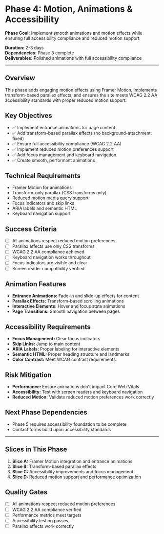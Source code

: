 # Phase 4: Motion, Animations & Accessibility

**Phase Goal:** Implement smooth animations and motion effects while ensuring full accessibility compliance and reduced motion support.

**Duration:** 2-3 days  
**Dependencies:** Phase 3 complete  
**Deliverables:** Polished animations with full accessibility compliance

---

## Overview
This phase adds engaging motion effects using Framer Motion, implements transform-based parallax effects, and ensures the site meets WCAG 2.2 AA accessibility standards with proper reduced motion support.

## Key Objectives
- ✅ Implement entrance animations for page content
- ✅ Add transform-based parallax effects (no background-attachment: fixed)
- ✅ Ensure full accessibility compliance (WCAG 2.2 AA)
- ✅ Implement reduced motion preferences support
- ✅ Add focus management and keyboard navigation
- ✅ Create smooth, performant animations

## Technical Requirements
- Framer Motion for animations
- Transform-only parallax (CSS transforms only)
- Reduced motion media query support
- Focus indicators and skip links
- ARIA labels and semantic HTML
- Keyboard navigation support

## Success Criteria
- [ ] All animations respect reduced motion preferences
- [ ] Parallax effects use only CSS transforms
- [ ] WCAG 2.2 AA compliance achieved
- [ ] Keyboard navigation works throughout
- [ ] Focus indicators are visible and clear
- [ ] Screen reader compatibility verified

## Animation Features
- **Entrance Animations:** Fade-in and slide-up effects for content
- **Parallax Effects:** Transform-based scrolling animations
- **Interactive Elements:** Hover and focus state animations
- **Page Transitions:** Smooth navigation between pages

## Accessibility Requirements
- **Focus Management:** Clear focus indicators
- **Skip Links:** Jump to main content
- **ARIA Labels:** Proper labeling for interactive elements
- **Semantic HTML:** Proper heading structure and landmarks
- **Color Contrast:** Meet WCAG contrast requirements

## Risk Mitigation
- **Performance:** Ensure animations don't impact Core Web Vitals
- **Accessibility:** Test with screen readers and keyboard navigation
- **Reduced Motion:** Validate reduced motion preferences work correctly

## Next Phase Dependencies
- Phase 5 requires accessibility foundation to be complete
- Contact forms build upon accessibility standards

---

## Slices in This Phase
1. **Slice A:** Framer Motion integration and entrance animations
2. **Slice B:** Transform-based parallax effects
3. **Slice C:** Accessibility improvements and focus management
4. **Slice D:** Reduced motion support and performance optimization

## Quality Gates
- [ ] All animations respect reduced motion preferences
- [ ] WCAG 2.2 AA compliance verified
- [ ] Performance metrics meet targets
- [ ] Accessibility testing passes
- [ ] Parallax effects work correctly
